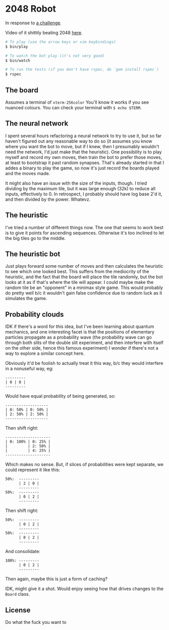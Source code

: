 2048 Robot
==========

In response to [a challenge](https://twitter.com/Ex_Caelum/status/771393100015030275).

Video of it shittily beating 2048 [here](https://twitter.com/josh_cheek/status/771502796340400128).

```sh
# To play (use the arrow keys or vim keybindings)
$ bin/play

# To watch the bot play (it's not very good)
$ bin/watch

# To run the tests (if you don't have rspec, do `gem install rspec`)
$ rspec
```


The board
---------

Assumes a terminal of `xterm-256color`
You'll know it works if you see nuanced colours.
You can check your terminal with `$ echo $TERM`.


The neural network
------------------

I spent several hours refactoring a neural network to try to use it,
but so far haven't figured out any reasonable way to do so (it assumes
you know where you want the bot to move, but if I knew, then I presumably
wouldn't need the network, I'd just make that the heuristic).
One possibility is to play myself and record my own moves, then train the
bot to prefer those moves, at least to bootstrap it past random synapses.
That's already started in that I addes a binary to play the game,
so now it's just record the boards played and the moves made.

It might also have an issue with the size of the inputs, though.
I tried dividing by the maximum tile, but it was large enough (32k)
to reduce all inputs, effectively to 0. In retrospect, I probably
should have log base 2'd it, and then divided by the power.
Whatevz.


The heuristic
-------------

I've tried a number of different things now. The one that seems to work best
is to give it points for ascending sequences. Otherwise it's too inclined to
let the big tiles go to the middle.


The heuristic bot
-----------------

Just plays forward some number of moves and then calculates the heuristic
to see which one looked best. This suffers from the mediocrity of the heuristic,
and the fact that the board will place the tile randomly, but the bot
looks at it as if that's where the tile will appear. I could maybe make the
random tile be an "opponent" in a minimax style game. This would probably do
pretty well b/c it wouldn't gain false confidence due to random luck as it
simulates the game.


Probability clouds
------------------

IDK if there's a word for this idea, but I've been learning about
quantum mechanics, and one interesting facet is that the positions
of elementary particles propagate as a probability wave (the probability
wave can go through both slits of the double slit experiment, and then
interfere with itself on the other side, hence this famous experiment)
I wonder if there's not a way to explore a similar concept here.

Obviously it'd be foolish to actually treat it this way, b/c they would
interfere in a nonuseful way, eg:

```
---------
| 0 | 0 |
---------
```

Would have equal probability of being generated, so:

```
-------------------
| 0: 50% | 0: 50% |
| 2: 50% | 2: 50% |
-------------------
```

Then shift right:

```
--------------------
| 0: 100% | 0: 25% |
|         | 2: 50% |
|         | 4: 25% |
--------------------
```

Which makes no sense. But, if slices of probabilities were
kept separate, we could represent it like this:

```
50%:  ---------
      | 2 | 0 |
      ---------
50%:  ---------
      | 0 | 2 |
      ---------
```

Then shift right:

```
50%:  ---------
      | 0 | 2 |
      ---------
50%:  ---------
      | 0 | 2 |
      ---------
```

And consolidate:

```
100%: ---------
      | 0 | 2 |
      ---------
```

Then again, maybe this is just a form of caching?

IDK, might give it a shot. Would enjoy seeing how that
drives changes to the `Board` class.


License
-------

Do what the fuck you want to
